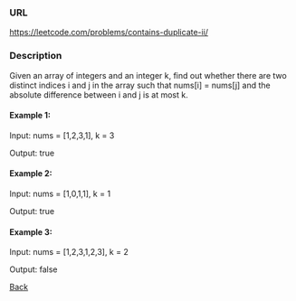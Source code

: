 ### URL

https://leetcode.com/problems/contains-duplicate-ii/
### Description


Given an array of integers and an integer k, find out whether there are two distinct indices i and j in the array such that nums[i] = nums[j] and the absolute difference between i and j is at most k.

#### Example 1:

Input: nums = [1,2,3,1], k = 3

Output: true
#### Example 2:

Input: nums = [1,0,1,1], k = 1

Output: true
#### Example 3:

Input: nums = [1,2,3,1,2,3], k = 2

Output: false


[Back](readme.md)